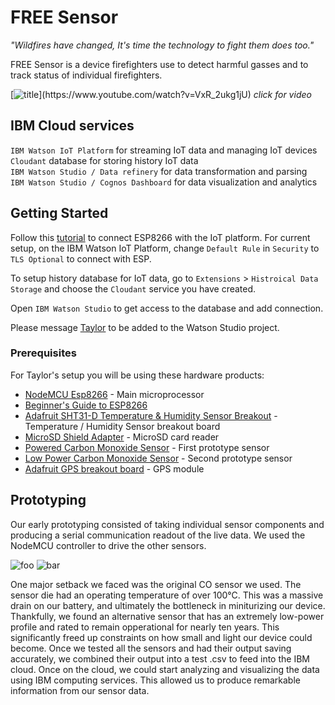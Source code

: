 # FREE Sensor
_"Wildfires have changed, It's time the technology to fight them does too."_

FREE Sensor is a device firefighters use to detect harmful gasses and to track status of individual firefighters. 

[![title](https://i.imgur.com/H8oRhBN.png'mockup')](https://www.youtube.com/watch?v=VxR_2ukg1jU)
_click for video_

## IBM Cloud services

`IBM Watson IoT Platform` for streaming IoT data and managing IoT devices  
`Cloudant` database for storing history IoT data  
`IBM Watson Studio / Data refinery` for data transformation and parsing  
`IBM Watson Studio / Cognos Dashboard` for data visualization and analytics  

## Getting Started

Follow this [tutorial](https://developer.ibm.com/recipes/tutorials/run-an-esp8266arduino-as-a-iot-foundation-managed-device/) to connect ESP8266 with the IoT platform. For current setup, on the IBM Watson IoT Platform, change `Default Rule` in `Security` to `TLS Optional` to connect with ESP.

To setup history database for IoT data, go to `Extensions` > `Histroical Data Storage` and choose the `Cloudant` service you have created.

Open `IBM Watson Studio` to get access to the database and add connection.

Please message [Taylor](rainbowwww5@gmail.com) to be added to the Watson Studio project.

### Prerequisites

For Taylor's setup you will be using these hardware products:

* [NodeMCU Esp8266](https://www.handsontec.com/pdf_learn/esp8266-V10.pdf) - Main microprocessor
* [Beginner's Guide to ESP8266](https://tttapa.github.io/ESP8266/Chap01%20-%20ESP8266.html)
* [Adafruit SHT31-D Temperature & Humidity Sensor Breakout](https://learn.adafruit.com/adafruit-sht31-d-temperature-and-humidity-sensor-breakout/assembly) - Temperature / Humidity Sensor breakout board
* [MicroSD Shield Adapter](https://www.ebay.com/i/173320605763?chn=ps&norover=1&mkevt=1&mkrid=711-117182-37290-0&mkcid=2&itemid=173320605763&targetid=503482151964&device=c&adtype=pla&googleloc=9032020&poi=&campaignid=1669934825&adgroupid=65058350099&rlsatarget=pla-503482151964&abcId=1139296&merchantid=6296724&gclid=CjwKCAjw6vvoBRBtEiwAZq-T1Y8n93J3ntjJk5OjkONkjNmSt5mo_SL-G2_fFggtqFEAWhj9vSMNGxoCKKIQAvD_BwE) - MicroSD card reader
* [Powered Carbon Monoxide Sensor](https://cdn.sparkfun.com/datasheets/Sensors/Biometric/MQ-7%20Ver1.3%20-%20Manual.pdf) - First prototype sensor
* [Low Power Carbon Monoxide Sensor](https://www.spec-sensors.com/wp-content/uploads/2016/04/3SP_CO_1000-C-Package-110-109.pdf) - Second prototype sensor
* [Adafruit GPS breakout board](https://cdn-learn.adafruit.com/downloads/pdf/adafruit-ultimate-gps.pdf) - GPS module

## Prototyping

Our early prototyping consisted of taking individual sensor components and producing a serial communication readout of the live data. We used the NodeMCU controller to drive the other sensors. 

![foo](https://i.imgur.com/jlkXenY.png "Prototype 1")
![bar](https://i.imgur.com/ByfHudn.png "Prototype 2")

One major setback we faced was the original CO sensor we used. The sensor die had an operating temperature of over 100°C. This was a massive drain on our battery, and ultimately the bottleneck in miniturizing our device. Thankfully, we found an alternative sensor that has an extremely low-power profile and rated to remain opperational for nearly ten years. This significantly freed up constraints on how small and light our device could become.
Once we tested all the sensors and had their output saving accurately, we combined their output into a test .csv to feed into the IBM cloud. Once on the cloud, we could start analyzing and visualizing the data using IBM computing services. This allowed us to produce remarkable information from our sensor data.

